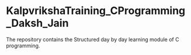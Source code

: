 # KalpvrikshaTraining_CProgramming_Daksh_Jain
The repository contains the Structured day by day learning module of C programming.
